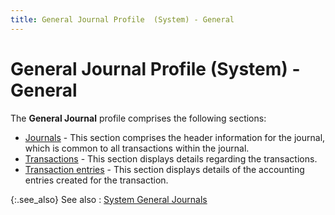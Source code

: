 ```yaml
---
title: General Journal Profile  (System) - General
---
```


# General Journal Profile  (System) - General


The **General Journal** profile comprises the following sections:

- [Journals]({{site.acc_baseurl}}/misc/journals_genjrnl.html) - This section comprises the header information for the journal, which is common to all transactions within the journal.
- [Transactions]({{site.acc_baseurl}}/misc/transactions_genjrnl.html) - This section displays details regarding the transactions.
- [Transaction entries]({{site.acc_baseurl}}/misc/transaction_entries_genjrnl.html) - This section displays details of the accounting entries created for the transaction.



{:.see_also}
See also
: [System General Journals]({{site.acc_baseurl}}/general-journals/system-general-journals/system_general_journals.html)
